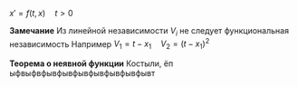 $x'=f(t, x)\quad t>0$

**Замечание**
	Из линейной независимости $V_i$ не следует функциональная независимость
	Например $V_1=t-x_1\quad V_2=(t-x_1)^2$

**Теорема о неявной функции**
	Костыли, ёп
	ыфвыфвфывфывфывфывфывфывфывт


